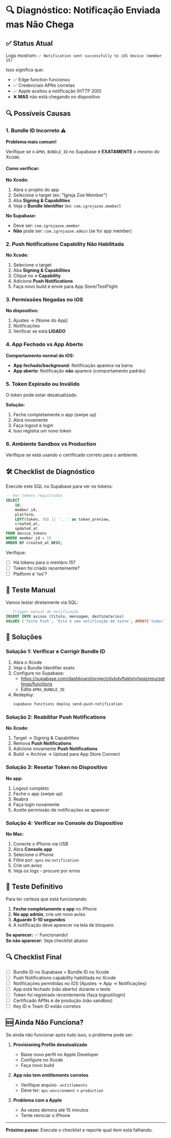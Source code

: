 # 🔍 Diagnóstico: Notificação Enviada mas Não Chega

## ✅ Status Atual

Logs mostram: `✅ Notification sent successfully to iOS device (member 15)`

Isso significa que:
- ✅ Edge function funcionou
- ✅ Credenciais APNs corretas
- ✅ Apple aceitou a notificação (HTTP 200)
- ❌ **MAS** não está chegando no dispositivo

## 🔍 Possíveis Causas

### 1. Bundle ID Incorreto ⚠️

**Problema mais comum!**

Verifique se o `APNS_BUNDLE_ID` no Supabase é **EXATAMENTE** o mesmo do Xcode.

#### Como verificar:

**No Xcode:**
1. Abra o projeto do app
2. Selecione o target (ex: "Igreja Zoe Member")
3. Aba **Signing & Capabilities**
4. Veja o **Bundle Identifier** (ex: `com.igrejazoe.member`)

**No Supabase:**
- Deve ser: `com.igrejazoe.member`
- **Não** pode ser: `com.igrejazoe.admin` (se for app member)

### 2. Push Notifications Capability Não Habilitada

**No Xcode:**
1. Selecione o target
2. Aba **Signing & Capabilities**
3. Clique no **+ Capability**
4. Adicione **Push Notifications**
5. Faça novo build e envie para App Store/TestFlight

### 3. Permissões Negadas no iOS

**No dispositivo:**
1. Ajustes → [Nome do App]
2. Notificações
3. Verificar se está **LIGADO**

### 4. App Fechado vs App Aberto

**Comportamento normal do iOS:**
- **App fechado/background**: Notificação aparece na barra
- **App aberto**: Notificação **não** aparece (comportamento padrão)

### 5. Token Expirado ou Inválido

O token pode estar desatualizado.

**Solução:**
1. Feche completamente o app (swipe up)
2. Abra novamente
3. Faça logout e login
4. Isso registra um novo token

### 6. Ambiente Sandbox vs Production

Verifique se está usando o certificado correto para o ambiente.

## 🛠️ Checklist de Diagnóstico

Execute este SQL no Supabase para ver os tokens:

```sql
-- Ver tokens registrados
SELECT 
    id,
    member_id,
    platform,
    LEFT(token, 30) || '...' as token_preview,
    created_at,
    updated_at
FROM device_tokens
WHERE member_id = 15
ORDER BY created_at DESC;
```

Verifique:
- [ ] Há tokens para o membro 15?
- [ ] Token foi criado recentemente?
- [ ] Platform é 'ios'?

## 🧪 Teste Manual

Vamos testar diretamente via SQL:

```sql
-- Trigger manual de notificação
INSERT INTO avisos (titulo, mensagem, destinatarios)
VALUES ('Teste Push', 'Esta é uma notificação de teste', ARRAY['todos']);
```

## 🔧 Soluções

### Solução 1: Verificar e Corrigir Bundle ID

1. Abra o Xcode
2. Veja o Bundle Identifier exato
3. Configure no Supabase:
   - https://supabase.com/dashboard/project/dvbdvftaklstyhpqznmu/settings/functions
   - Edite `APNS_BUNDLE_ID`
4. Redeploy:
   ```bash
   supabase functions deploy send-push-notification
   ```

### Solução 2: Reabilitar Push Notifications

**No Xcode:**
1. Target → Signing & Capabilities
2. Remova **Push Notifications**
3. Adicione novamente **Push Notifications**
4. Build → Archive → Upload para App Store Connect

### Solução 3: Resetar Token no Dispositivo

**No app:**
1. Logout completo
2. Feche o app (swipe up)
3. Reabra
4. Faça login novamente
5. Aceite permissão de notificações se aparecer

### Solução 4: Verificar no Console do Dispositivo

**No Mac:**
1. Conecte o iPhone via USB
2. Abra **Console.app**
3. Selecione o iPhone
4. Filtre por: `apns` ou `notification`
5. Crie um aviso
6. Veja os logs - procure por erros

## 📱 Teste Definitivo

Para ter certeza que está funcionando:

1. **Feche completamente o app** no iPhone
2. **No app admin**, crie um novo aviso
3. **Aguarde 5-10 segundos**
4. A notificação deve aparecer na tela de bloqueio

**Se aparecer:** ✅ Funcionando!  
**Se não aparecer:** Veja checklist abaixo

## 🔍 Checklist Final

- [ ] Bundle ID no Supabase = Bundle ID no Xcode
- [ ] Push Notifications capability habilitada no Xcode
- [ ] Notificações permitidas no iOS (Ajustes → App → Notificações)
- [ ] App está fechado (não aberto) durante o teste
- [ ] Token foi registrado recentemente (faça logout/login)
- [ ] Certificado APNs é de produção (não sandbox)
- [ ] Key ID e Team ID estão corretos

## 🆘 Ainda Não Funciona?

Se ainda não funcionar após tudo isso, o problema pode ser:

1. **Provisioning Profile desatualizado**
   - Baixe novo perfil no Apple Developer
   - Configure no Xcode
   - Faça novo build

2. **App não tem entitlements corretos**
   - Verifique arquivo `.entitlements`
   - Deve ter: `aps-environment` = `production`

3. **Problema com a Apple**
   - Às vezes demora até 15 minutos
   - Tente reiniciar o iPhone

---

**Próximo passo:** Execute o checklist e reporte qual item está falhando.
